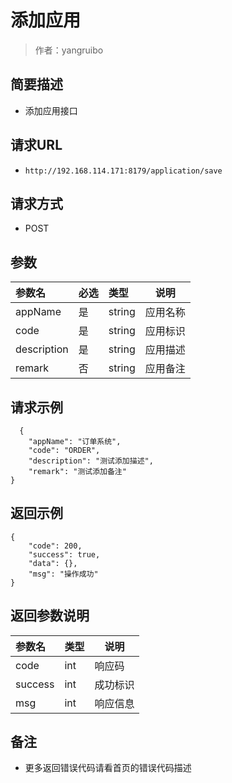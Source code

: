 # 添加应用

> 作者：yangruibo

## 简要描述

- 添加应用接口

## 请求URL
- ` http://192.168.114.171:8179/application/save `
  
## 请求方式
- POST 

## 参数

|参数名|必选|类型|说明|
|:----    |:---|:----- |-----   |
|appName |是  |string |应用名称   |
|code |是  |string | 应用标识    |
|description     |是  |string | 应用描述    |
|remark     |否  |string |  应用备注   |

## 请求示例

``` 
  {
    "appName": "订单系统",
    "code": "ORDER",
    "description": "测试添加描述",
    "remark": "测试添加备注"
}
```

## 返回示例 
```
{
    "code": 200,
    "success": true,
    "data": {},
    "msg": "操作成功"
}
```

## 返回参数说明 


|参数名|类型|说明|
|:-----  |:-----|-----                           |
|code |int   |响应码  |
|success |int   |成功标识  |
|msg |int   |响应信息  |

## 备注 

- 更多返回错误代码请看首页的错误代码描述